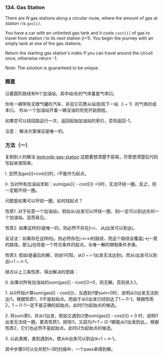### 134\. Gas Station

There are *N* gas stations along a circular route, where the amount of gas at station *i* is `gas[i]`.

You have a car with an unlimited gas tank and it costs `cost[i]` of gas to travel from station *i* to its next station (*i*+1). You begin the journey with an empty tank at one of the gas stations.

Return the starting gas station's index if you can travel around the circuit once, otherwise return -1.

Note:
The solution is guaranteed to be unique.

### 题意
沿着圆形路线有N个加油站，其中站i处的气体量是气体[i]。

你有一辆带有无限气罐的汽车，并且它花费从站i到其下一站（i + 1）的气体的成本[i]。 你从一个加油站开着一辆没油的坦克开始旅程。

如果您可以绕回路运行一次，返回起始加油站的索引，否则返回-1。

注意：
解决方案保证是唯一的。

### 方法（一）
复制别人的解法
[leetcode-gas-station](http://bangbingsyb.blogspot.jp/2014/11/leetcode-gas-station.html)
这题要想清楚不容易，尽管想清楚后代码写起来很简单。

I. 显然当gas[i]\<cost[i]时，i不能作为起点。

II. 当对所有加油站求和：sum(gas[i] - cost[i]) \<0时，无法环绕一圈。反之，则一定能环绕一圈。

问题是如果可以环绕一圈，如何找起点？

性质1\. 对于任意一个加油站i，假如从i出发可以环绕一圈，则i一定可以到达任何一个加油站。显而易见。

性质2\. 如果这样的i是唯一的，则必然不存在j!=i， 从j出发可以到达i。

反证法：如果存在这样的j，则必然存在j-\>i-\>i的路径，而这个路径会覆盖j-\>j一周的路径。那么j也将是一个符合条件的起点。与唯一解的限制条件矛盾。

性质3\. 假如i是最后的解，则由1可知，从0 ~ i-1出发无法达到i。而从i出发可以到达i+1 ~ n-1。

结合以上三条性质，得出解决的思路：

0\. 如果对所有加油站的sum(gas[i] - cost[i])\<0，则无解。否则进入1。

1\. 从0开始计算sum(gas[i] - cost[i])，当遇到i1使sum\<0时，说明从0出发无法到达i1。根据性质1，0不是起始点。而由于从0出发已经到达了1 ~ i1-1。根据性质2，1 ~ i1-1一定不是正确的起始点。此时i1为起始点的候选。

2\. 将sum清0，并从i1出发，假如又遇到i2使sum(gas[i] - cost[i]) \< 0 时，说明i1出发无法绕一圈，更具性质1，排除i1。又因为i1+1 ~ i2-1都能从i1出发到达,。根据性质2，它们也必然不是起始点。此时i2为起始点的候选。

3\. 以此类推，直到遇到ik，使从ik出发可以到达ik+1 ~ n-1。

其中步骤0可以合并到1~3的扫描中，一个pass来得到解。

